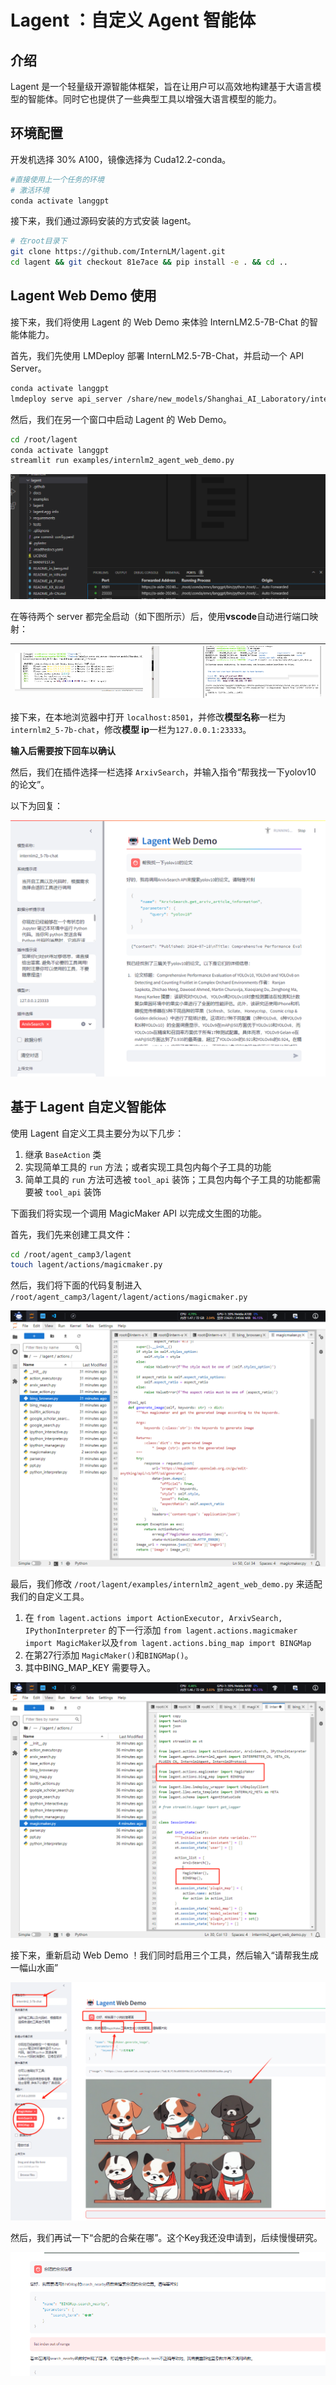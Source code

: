 # Lagent ：自定义 Agent 智能体

## 介绍

Lagent 是一个轻量级开源智能体框架，旨在让用户可以高效地构建基于大语言模型的智能体。同时它也提供了一些典型工具以增强大语言模型的能力。

## 环境配置

开发机选择 30% A100，镜像选择为 Cuda12.2-conda。

```bash
#直接使用上一个任务的环境
# 激活环境
conda activate langgpt

```

接下来，我们通过源码安装的方式安装 lagent。

```bash
# 在root目录下
git clone https://github.com/InternLM/lagent.git
cd lagent && git checkout 81e7ace && pip install -e . && cd ..
```

## Lagent Web Demo 使用

接下来，我们将使用 Lagent 的 Web Demo 来体验 InternLM2.5-7B-Chat 的智能体能力。

首先，我们先使用 LMDeploy 部署 InternLM2.5-7B-Chat，并启动一个 API Server。

```bash
conda activate langgpt
lmdeploy serve api_server /share/new_models/Shanghai_AI_Laboratory/internlm2_5-7b-chat --model-name internlm2_5-7b-chat
```

然后，我们在另一个窗口中启动 Lagent 的 Web Demo。

```bash
cd /root/lagent
conda activate langgpt
streamlit run examples/internlm2_agent_web_demo.py
```

![image-20240815211327947](image-20240815211327947.png)

在等待两个 server 都完全启动（如下图所示）后，使用**vscode**自动进行端口映射：

| ![image-20240815211409651](image-20240815211409651.png) | ![image-20240815211356728](image-20240815211356728.png) |
| ------------------------------------------------------- | ------------------------------------------------------- |


接下来，在本地浏览器中打开 `localhost:8501`，并修改**模型名称**一栏为 `internlm2_5-7b-chat`，修改**模型 ip**一栏为`127.0.0.1:23333`。

**输入后需要按下回车以确认**

然后，我们在插件选择一栏选择 `ArxivSearch`，并输入指令“帮我找一下yolov10 的论文”。

以下为回复：

![image-20240815212009713](image-20240815212009713.png)



## 基于 Lagent 自定义智能体

使用 Lagent 自定义工具主要分为以下几步：

1. 继承 `BaseAction` 类
2. 实现简单工具的 `run` 方法；或者实现工具包内每个子工具的功能
3. 简单工具的 `run` 方法可选被 `tool_api` 装饰；工具包内每个子工具的功能都需要被 `tool_api` 装饰

下面我们将实现一个调用 MagicMaker API 以完成文生图的功能。

首先，我们先来创建工具文件：

```bash
cd /root/agent_camp3/lagent
touch lagent/actions/magicmaker.py
```

然后，我们将下面的代码复制进入 `/root/agent_camp3/lagent/lagent/actions/magicmaker.py`

![image-20240815213037793](image-20240815213037793.png)

最后，我们修改 `/root/lagent/examples/internlm2_agent_web_demo.py` 来适配我们的自定义工具。

1. 在 `from lagent.actions import ActionExecutor, ArxivSearch, IPythonInterpreter` 的下一行添加 `from lagent.actions.magicmaker import MagicMaker`以及`from lagent.actions.bing_map import BINGMap`
2. 在第27行添加 `MagicMaker()`和`BINGMap()`。
2. 其中BING_MAP_KEY 需要导入。

![image-20240815213621163](image-20240815213621163.png)

接下来，重新启动 Web Demo ！我们同时启用三个工具，然后输入“请帮我生成一幅山水画”

![image-20240815223628475](image-20240815223628475.png)



然后，我们再试一下“合肥的合柴在哪”。这个Key我还没申请到，后续慢慢研究。

![image-20240815223805976](image-20240815223805976.png)
